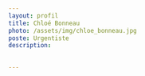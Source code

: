 ```yaml
---
layout: profil
title: Chloé Bonneau
photo: /assets/img/chloe_bonneau.jpg
poste: Urgentiste
description:

  
---
```

